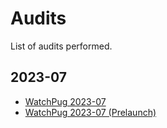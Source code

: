 # Audits

List of audits performed.

## 2023-07

- [WatchPug 2023-07](./Liquis_Audit_Report_by_WatchPug.pdf)
- [WatchPug 2023-07 (Prelaunch)](./Liquis_Audit_Report_by_WatchPug_prelaunch.pdf)
